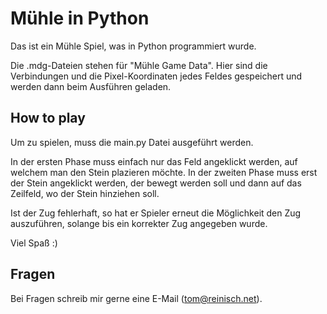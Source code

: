 # Mühle in Python

Das ist ein Mühle Spiel, was in Python programmiert wurde.

Die .mdg-Dateien stehen für "Mühle Game Data". Hier sind die Verbindungen und die Pixel-Koordinaten jedes Feldes gespeichert und werden dann beim Ausführen geladen.

## How to play

Um zu spielen, muss die main.py Datei ausgeführt werden.

In der ersten Phase muss einfach nur das Feld angeklickt werden, auf welchem man den Stein plazieren möchte.
In der zweiten Phase muss erst der Stein angeklickt werden, der bewegt werden soll und dann auf das Zeilfeld, wo der Stein hinziehen soll.

Ist der Zug fehlerhaft, so hat er Spieler erneut die Möglichkeit den Zug auszuführen, solange bis ein korrekter Zug angegeben wurde.

Viel Spaß :)

## Fragen

Bei Fragen schreib mir gerne eine E-Mail (tom@reinisch.net).